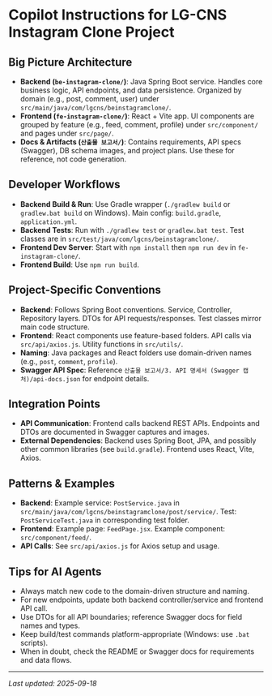 # Copilot Instructions for LG-CNS Instagram Clone Project

## Big Picture Architecture
- **Backend (`be-instagram-clone/`)**: Java Spring Boot service. Handles core business logic, API endpoints, and data persistence. Organized by domain (e.g., post, comment, user) under `src/main/java/com/lgcns/beinstagramclone/`.
- **Frontend (`fe-instagram-clone/`)**: React + Vite app. UI components are grouped by feature (e.g., feed, comment, profile) under `src/component/` and pages under `src/page/`.
- **Docs & Artifacts (`산출물 보고서/`)**: Contains requirements, API specs (Swagger), DB schema images, and project plans. Use these for reference, not code generation.

## Developer Workflows
- **Backend Build & Run**: Use Gradle wrapper (`./gradlew build` or `gradlew.bat build` on Windows). Main config: `build.gradle`, `application.yml`.
- **Backend Tests**: Run with `./gradlew test` or `gradlew.bat test`. Test classes are in `src/test/java/com/lgcns/beinstagramclone/`.
- **Frontend Dev Server**: Start with `npm install` then `npm run dev` in `fe-instagram-clone/`.
- **Frontend Build**: Use `npm run build`.

## Project-Specific Conventions
- **Backend**: Follows Spring Boot conventions. Service, Controller, Repository layers. DTOs for API requests/responses. Test classes mirror main code structure.
- **Frontend**: React components use feature-based folders. API calls via `src/api/axios.js`. Utility functions in `src/utils/`.
- **Naming**: Java packages and React folders use domain-driven names (e.g., `post`, `comment`, `profile`).
- **Swagger API Spec**: Reference `산출물 보고서/3. API 명세서 (Swagger 캡처)/api-docs.json` for endpoint details.

## Integration Points
- **API Communication**: Frontend calls backend REST APIs. Endpoints and DTOs are documented in Swagger captures and images.
- **External Dependencies**: Backend uses Spring Boot, JPA, and possibly other common libraries (see `build.gradle`). Frontend uses React, Vite, Axios.

## Patterns & Examples
- **Backend**: Example service: `PostService.java` in `src/main/java/com/lgcns/beinstagramclone/post/service/`. Test: `PostServiceTest.java` in corresponding test folder.
- **Frontend**: Example page: `FeedPage.jsx`. Example component: `src/component/feed/`.
- **API Calls**: See `src/api/axios.js` for Axios setup and usage.

## Tips for AI Agents
- Always match new code to the domain-driven structure and naming.
- For new endpoints, update both backend controller/service and frontend API call.
- Use DTOs for all API boundaries; reference Swagger docs for field names and types.
- Keep build/test commands platform-appropriate (Windows: use `.bat` scripts).
- When in doubt, check the README or Swagger docs for requirements and data flows.

---
_Last updated: 2025-09-18_
